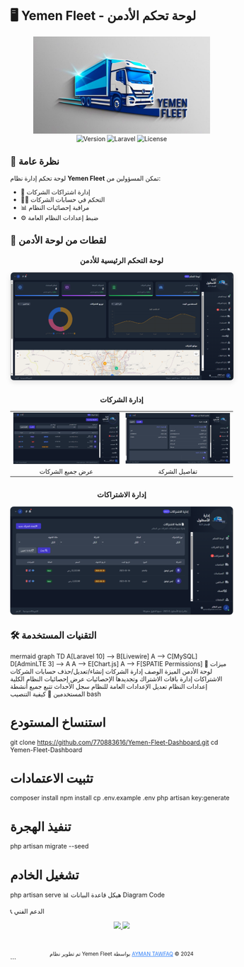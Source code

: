 # 🖥️ Yemen Fleet - لوحة تحكم الأدمن

<p align="center">
  <img src="images/logo.png" width="400" alt="Yemen Fleet Admin Logo">
  <br>
  <img src="https://img.shields.io/badge/Version-1.0.0-brightgreen" alt="Version">
  <img src="https://img.shields.io/badge/Laravel-10.x-orange" alt="Laravel">
  <img src="https://img.shields.io/badge/License-MIT-blue" alt="License">
</p>

## 🌟 نظرة عامة

لوحة تحكم إدارة نظام **Yemen Fleet** تمكن المسؤولين من:
- 🔑 إدارة اشتراكات الشركات
- 👨‍💼 التحكم في حسابات الشركات
- 📊 مراقبة إحصائيات النظام
- ⚙️ ضبط إعدادات النظام العامة

## 📸 لقطات من لوحة الأدمن

<div align="center">
  <h3>لوحة التحكم الرئيسية للأدمن</h3>
  <img src="images/admin_dashboard.png" width="800" style="border: 1px solid #ddd; border-radius: 8px; box-shadow: 0 4px 12px rgba(0,0,0,0.1);">
  
  <h3 style="margin-top: 30px;">إدارة الشركات</h3>
  <table>
    <tr>
      <td><img src="images/companies_list.png" width="350" alt="قائمة الشركات"></td>
      <td><img src="images/company_details.png" width="350" alt="تفاصيل الشركة"></td>
    </tr>
    <tr>
      <td align="center">عرض جميع الشركات</td>
      <td align="center">تفاصيل الشركة</td>
    </tr>
  </table>
  
  <h3 style="margin-top: 30px;">إدارة الاشتراكات</h3>
  <img src="images/subscriptions.png" width="700" style="border-radius: 8px;">
</div>

## 🛠️ التقنيات المستخدمة

mermaid
graph TD
  A[Laravel 10] --> B[Livewire]
  A --> C[MySQL]
  D[AdminLTE 3] --> A
  A --> E[Chart.js]
  A --> F[SPATIE Permissions]
🔧 ميزات لوحة الأدمن
الميزة	الوصف
إدارة الشركات	إنشاء/تعديل/حذف حسابات الشركات
الاشتراكات	إدارة باقات الاشتراك وتجديدها
الإحصائيات	عرض إحصائيات النظام الكلية
إعدادات النظام	تعديل الإعدادات العامة للنظام
سجل الأحداث	تتبع جميع أنشطة المستخدمين
🚀 كيفية التنصيب
bash
# استنساخ المستودع
git clone https://github.com/770883616/Yemen-Fleet-Dashboard.git
cd Yemen-Fleet-Dashboard

# تثبيت الاعتمادات
composer install
npm install
cp .env.example .env
php artisan key:generate

# تنفيذ الهجرة
php artisan migrate --seed

# تشغيل الخادم
php artisan serve
📊 هيكل قاعدة البيانات
Diagram
Code









📞 الدعم الفني
<p align="center"> <a href="mailto:ayman.tawfaq.developer@gmail.com"> <img src="https://img.shields.io/badge/Email-support%40yemenfleet.com-blue?style=for-the-badge&logo=gmail"> </a> <a href="tel:+967770883615"> <img src="https://img.shields.io/badge/Phone-%2B967770883615-green?style=for-the-badge&logo=whatsapp"> </a> </p><div align="center" style="margin-top: 40px;"> <sub>تم تطوير نظام Yemen Fleet بواسطة <a href="https://github.com/770883616" style="color: #2b7df8;">AYMAN TAWFAQ</a> © 2024</sub> </div> ```